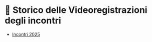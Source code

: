 # 🎥 Storico delle Videoregistrazioni degli incontri

- [Incontri 2025](https://univr.cloud.panopto.eu/Panopto/Pages/Sessions/List.aspx?folderID=398f0a42-ab4c-4297-9712-b29c00b9f367)

